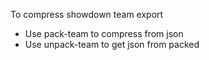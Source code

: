 To compress showdown team export

- Use pack-team to compress from json
- Use unpack-team to get json from packed
